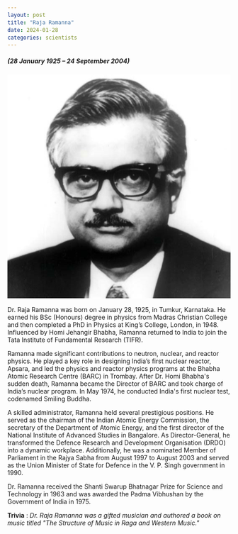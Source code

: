 ```yaml
---
layout: post
title: "Raja Ramanna"
date: 2024-01-28
categories: scientists
---
```

##### (28 January 1925 – 24 September 2004)

<img src="/images/Raja_Ramanna.jpg" alt="Raja Ramanna Image" class="circular-img" />

Dr. Raja Ramanna was born on January 28, 1925, in Tumkur, Karnataka. He earned his BSc (Honours) degree in physics from Madras Christian College and then completed a PhD in Physics at King’s College, London, in 1948. Influenced by Homi Jehangir Bhabha, Ramanna returned to India to join the Tata Institute of Fundamental Research (TIFR). 

Ramanna made significant contributions to neutron, nuclear, and reactor physics. He played a key role in designing India’s first nuclear reactor, Apsara, and led the physics and reactor physics programs at the Bhabha Atomic Research Centre (BARC) in Trombay. After Dr. Homi Bhabha's sudden death, Ramanna became the Director of BARC and took charge of India’s nuclear program. In May 1974, he conducted India's first nuclear test, codenamed Smiling Buddha.

A skilled administrator, Ramanna held several prestigious positions. He served as the chairman of the Indian Atomic Energy Commission, the secretary of the Department of Atomic Energy, and the first director of the National Institute of Advanced Studies in Bangalore. As Director-General, he transformed the Defence Research and Development Organisation (DRDO) into a dynamic workplace. Additionally, he was a nominated Member of Parliament in the Rajya Sabha from August 1997 to August 2003 and served as the Union Minister of State for Defence in the V. P. Singh government in 1990.

Dr. Ramanna received the Shanti Swarup Bhatnagar Prize for Science and Technology in 1963 and was awarded the Padma Vibhushan by the Government of India in 1975.

__Trivia__ : *Dr. Raja Ramanna was a gifted musician and authored a book on music titled "The Structure of Music in Raga and Western Music."*
